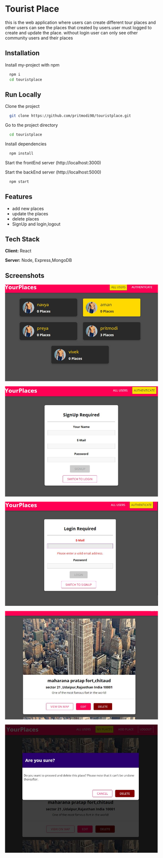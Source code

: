 
# Tourist Place

this is the web application where users can create different tour places and other users can see the places that created by users.user must logged to create and update the place. without login user can only see other community users and their places

## Installation

Install my-project with npm

```bash
  npm i
  cd touristplace
```
    
## Run Locally

Clone the project

```bash
  git clone https://github.com/pritmodi98/touristplace.git
```

Go to the project directory

```bash
  cd touristplace
```

Install dependencies

```bash
  npm install
```

Start the frontEnd server (http://localhost:3000)

Start the backEnd server (http://localhost:5000)

```bash
  npm start
```



## Features

- add new places
- update the places
- delete places
- SignUp and login,logout


## Tech Stack

**Client:** React

**Server:** Node, Express,MongoDB


## Screenshots


![App Screenshot](https://github.com/pritmodi98/touristplace/blob/master/screenshots/t1.JPG?raw=true)

![App Screenshot](https://github.com/pritmodi98/touristplace/blob/master/screenshots/t2.JPG?raw=true)

![App Screenshot](https://github.com/pritmodi98/touristplace/blob/master/screenshots/t3.JPG?raw=true)

![App Screenshot](https://github.com/pritmodi98/touristplace/blob/master/screenshots/t5.JPG?raw=true)

![App Screenshot](https://github.com/pritmodi98/touristplace/blob/master/screenshots/t6.JPG?raw=true)
